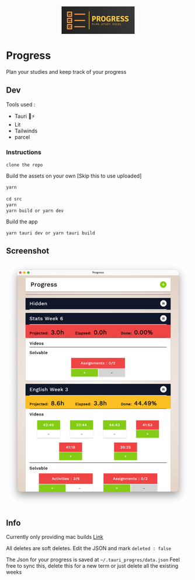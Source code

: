 <p align="center">
  <img width="200" height="75" src="./readme_assets/logo.png">
</p>

# Progress

Plan your studies and keep track of your progress

## Dev

Tools used :
- Tauri 🚀⚡️
- Lit
- Tailwinds
- parcel

### Instructions

```
clone the repo
```

Build the assets on your own [Skip this to use uploaded]
```
yarn

cd src
yarn
yarn build or yarn dev
```

Build the app

```
yarn tauri dev or yarn tauri build
```

## Screenshot

<p align="center">
  <img src="./readme_assets/screenshot.png">
</p>


## Info

Currently only providing mac builds [Link](https://github.com/antimatter96/progress/releases/latest)

All deletes are soft deletes. Edit the JSON and mark `deleted : false`

The Json for your progress is saved at `~/.tauri_progres/data.json`
Feel free to sync this, delete this for a new term or just delete all the existing weeks
